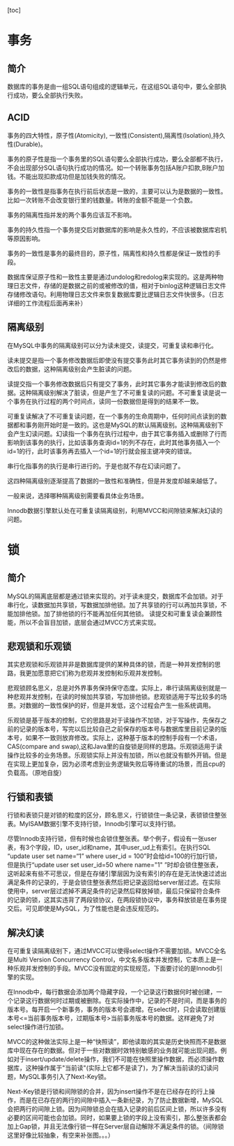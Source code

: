 [toc]

# 事务

## 简介

数据库的事务是由一组SQL语句组成的逻辑单元，在这组SQL语句中，要么全部执行成功，要么全部执行失败。

## ACID

事务的四大特性，原子性(Atomicity), 一致性(Consistent),隔离性(Isolation),持久性(Durable)。

事务的原子性是指一个事务里的SQL语句要么全部执行成功，要么全部都不执行，不会出现部分SQL语句执行成功的情况。如一个转账事务包括A账户扣款,B账户加钱。不能出现扣款成功但是加钱失败的情况。

事务的一致性是指事务在执行前后状态是一致的，主要可以认为是数据的一致性。比如一次转账不会改变银行里的钱数量。转账的金额不能是一个负数。

事务的隔离性指并发的两个事务应该互不影响。

事务的持久性指一个事务提交后对数据库的影响是永久性的，不应该被数据库宕机等原因影响。

事务的一致性是事务的最终目的，原子性，隔离性和持久性都是保证一致性的手段。

数据库保证原子性和一致性主要是通过undolog和redolog来实现的。这是两种物理日志文件，存储的是数据之前的或被修改的值，相对于binlog这种逻辑日志文件存储修改语句。利用物理日志文件来恢复数据库要比逻辑日志文件快很多。（日志详细的工作流程后面再来补）

## 隔离级别

在MySQL中事务的隔离级别可以分为读未提交，读提交，可重复读和串行化。

读未提交是指一个事务修改数据后即使没有提交事务此时其它事务读到的仍然是修改后的数据，这种隔离级别会产生脏读的问题。

读提交指一个事务修改数据后只有提交了事务，此时其它事务才能读到修改后的数据。这种隔离级别解决了脏读，但是产生了不可重复读的问题。不可重复读是说一个事务在执行过程的两个时间点，读同一份数据但是得到的结果不一致。

可重复读解决了不可重复读问题，在一个事务的生命周期中，任何时间点读到的数据都和事务刚开始时是一致的。这也是MySQL的默认隔离级别。这种隔离级别下会产生幻读问题。幻读指一个事务在执行过程中，由于其它事务插入或删除了行而影响到该事务的执行，比如该事务查询id=1的列不存在，此时其他事务插入一个id=1的行，此时该事务再去插入一个id=1的行就会报主键冲突的错误。

串行化指事务的执行是串行进行的。于是也就不存在幻读问题了。

这四种隔离级别逐渐提高了数据的一致性和准确性，但是并发度却越来越低了。

一般来说，选择哪种隔离级别需要看具体业务场景。 

Innodb数据引擎默认处在可重复读隔离级别，利用MVCC和间隙锁来解决幻读的问题。

# 锁

## 简介

MySQL的隔离底层都是通过锁来实现的。对于读未提交，数据库不会加锁。对于串行化，读数据加共享锁，写数据加排他锁。加了共享锁的行可以再加共享锁，不能加排他锁。加了排他锁的行不能再加任何其他锁。 读提交和可重复读会兼顾性能，所以不会盲目加锁，底层会通过MVCC方式来实现。

## 悲观锁和乐观锁

其实悲观锁和乐观锁并非是数据库提供的某种具体的锁，而是一种并发控制的思路，我更加愿意把它们称为悲观并发控制和乐观并发控制。

悲观锁顾名思义，总是对外界事务保持保守态度。实际上，串行读隔离级别就是一种悲观并发控制，在读的时候加共享锁，写加排他锁。悲观锁适用于写比较多的场景。对数据的一致性保护的好，但是并发低，这个过程会产生一些系统调用。

乐观锁是基于版本的控制，它的思路是对于读操作不加锁，对于写操作，先保存之前的记录的版本号，写完以后比较自己之前保存的版本号与数据库里目前记录的版本号，如果不一致则放弃修改。实际上，这种基于版本的控制手段有一个术语，CAS(compare and swap),这和Java里的自旋锁是同样的思路。乐观锁适用于读操作比较多的业务场景。乐观锁实际上并没有加锁，所以也就没有额外开销。但是在实现上更加复杂，因为必须考虑到业务逻辑失败后等待重试的场景，而且cpu的负载高。（原地自旋）

## 行锁和表锁

行锁和表锁只是对锁的粒度的区分，顾名思义，行锁锁住一条记录，表锁锁住整张表。MyISAM数据引擎不支持行锁，Innodb引擎可以支持行锁。

尽管Innodb支持行锁，但有时候也会锁住整张表。举个例子，假设有一张user表，有3个字段，ID，user_id和name，其中user_ud上有索引。在执行SQL “update user set name=“1” where user_id = 100”时会给id=100的行加行锁，但是执行“update user set user_id=50 where name="1" ”时却会锁住整张表，这听起来有些不可思议，但是在存储引擎层因为没有索引的存在是无法快速过滤出满足条件的记录的，于是会锁住整张表然后把记录返回给server层过滤。在实际使用中，server层过滤掉不满足条件的记录然后释放掉锁，最后只保留符合条件的记录的锁，这其实违背了两段锁协议，在两段锁协议中，事务释放锁是在事务提交后。可见即使是MySQL，为了性能也是会违反规范的。

## 解决幻读

在可重复读隔离级别下，通过MVCC可以使得select操作不需要加锁。MVCC全名是Multi Version Concurrency Control，中文名多版本并发控制，它本质上是一种乐观并发控制的手段。MVCC没有固定的实现规范，下面要讨论的是Innodb引擎的实现。

在Innodb中，每行数据会添加两个隐藏字段，一个记录这行数据何时被创建，一个记录这行数据何时过期或被删除。在实际操作中，记录的不是时间，而是事务的版本号。每开启一个新事务，事务的版本号会递增。在select时，只会读取创建版本号<=当前事务版本号，过期版本号>当前事务版本号的数据。这样避免了对select操作进行加锁。

MVCC的这种做法实际上是一种“快照读”，即他读取的其实是历史快照而不是数据库中现在存在的数据。但对于一些对数据时效特别敏感的业务就可能出现问题。例如对于insert/update/delete操作，我们不可能在快照里操作数据，而必须操作数据库，这种操作属于"当前读"(实际上它都不是读了)，为了解决当前读的幻读问题，MySQL事务引入了Next-Key锁。



Next-Key锁是行锁和间隙锁的合并，因为insert操作不是在已经存在的行上操作，而是在已存在的两行的间隙中插入一条新纪录，为了防止数据新增，MySQL会把两行的间隙上锁。因为间隙锁总会在插入记录的前后区间上锁，所以许多没有必要的区间可能也会加锁。同时，如果要上锁的字段上没有索引，那么整张表都会加上Gap锁，并且无法像行锁一样在Server层自动解除不满足条件的锁。（间隙锁这里好像比较抽象，有空来补张图。。。）

